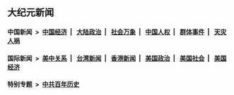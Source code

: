 ## 大纪元新闻

#### 中国新闻 &nbsp;>&nbsp; [中国经济](indexes/ncid283/README.md?07231245) &nbsp;| &nbsp; [大陆政治](indexes/ncid277/README.md?07231245) &nbsp;| &nbsp; [社会万象](indexes/ncid282/README.md?07231245) &nbsp;| &nbsp; [中国人权](indexes/ncid278/README.md?07231245) &nbsp;| &nbsp; [群体事件](indexes/ncid279/README.md?07231245) &nbsp;| &nbsp; [天灾人祸](indexes/ncid280/README.md?07231245)

#### 国际新闻 &nbsp;>&nbsp; [美中关系](indexes/nf1412576/README.md?07231245) &nbsp;| &nbsp; [台湾新闻](indexes/ncid1349361/README.md?07231245) &nbsp;| &nbsp; [香港新闻](indexes/ncid1349362/README.md?07231245) &nbsp;| &nbsp; [美国政治](indexes/ncid1078159/README.md?07231245) &nbsp;| &nbsp; [美国社会](indexes/ncid1078160/README.md?07231245) &nbsp;| &nbsp; [美国经济](indexes/ncid1078158/README.md?07231245)

#### 特别专题 &nbsp;>&nbsp; [中共百年历史](https://github.com/easy2view/epoch-special/blob/master/README.md?07231245)  

